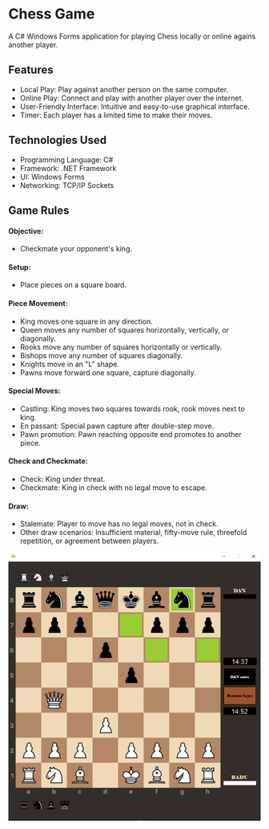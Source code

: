 # Chess Game

A C# Windows Forms application for playing Chess locally or online agains another player.


## Features

- Local Play: Play against another person on the same computer.
- Online Play: Connect and play with another player over the internet.
- User-Friendly Interface: Intuitive and easy-to-use graphical interface.
- Timer: Each player has a limited time to make their moves.


## Technologies Used

- Programming Language: C#
- Framework: .NET Framework
- UI: Windows Forms
- Networking: TCP/IP Sockets
 
## Game Rules

#### Objective: 
- Checkmate your opponent's king.
#### Setup:
- Place pieces on a square board.
#### Piece Movement:
- King moves one square in any direction.
- Queen moves any number of squares horizontally, vertically, or diagonally.
- Rooks move any number of squares horizontally or vertically.
- Bishops move any number of squares diagonally.
- Knights move in an "L" shape.
- Pawns move forward one square, capture diagonally.
#### Special Moves:
- Castling: King moves two squares towards rook, rook moves next to king.
- En passant: Special pawn capture after double-step move.
- Pawn promotion: Pawn reaching opposite end promotes to another piece.
#### Check and Checkmate:
- Check: King under threat.
- Checkmate: King in check with no legal move to escape.
#### Draw:
- Stalemate: Player to move has no legal moves, not in check.
- Other draw scenarios: Insufficient material, fifty-move rule, threefold repetition, or agreement between players.


<img src="https://github.com/RaduCruceat/Chess/blob/master/Resources/TablaSahScreen.png" alt="Game Board">
